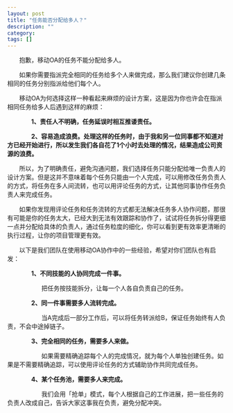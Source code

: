 ```yaml
---
layout: post
title: "任务能否分配给多人？"
description: ""
category: 
tags: []
---
```

&#160; &#160; &#160; &#160;抱歉，移动OA的任务不能分配给多人。

&#160; &#160; &#160; &#160;如果你需要指派完全相同的任务给多个人来做完成，那么我们建议你创建几条相同的任务分别指派给他们每个人。

&#160; &#160; &#160; &#160;移动OA为何选择这样一种看起来麻烦的设计方案，这是因为你也许会在指派相同任务给多人后遇到这样的麻烦：

&#160; &#160; &#160; &#160;&#160; &#160; &#160; &#160;**1、责任人不明确，任务延误时相互推诿责任。**

&#160; &#160; &#160; &#160;&#160; &#160; &#160; &#160;**2、容易造成浪费。处理这样的任务时，由于我和另一位同事都不知道对方已经开始进行，所以发生我们各自花了1个小时去处理的情况，结果造成公司资源的浪费。**

&#160; &#160; &#160; &#160;所以，为了明确责任，避免沟通问题，我们选择任务只能分配给唯一负责人的设计方案。但是这并不意味着每个任务只能由一个人完成，可以用修改任务负责人的方式，将任务在多人间流转，也可以用评论任务的方式，让其他同事协作任务负责人来完成任务。

&#160; &#160; &#160; &#160;如果你发现用评论任务和任务流转的方式都无法解决任务多人协作问题，那很有可能是你的任务太大，已经大到无法有效跟踪和协作了，试试将任务拆分得更细一点并分配给具体的负责人，通过任务粒度的细化，你可以看到更有效率更清晰的执行过程，让你的项目管理更有效。

&#160; &#160; &#160; &#160;以下是我们团队在使用移动OA协作中的一些经验，希望对你们团队也有启发：

&#160; &#160; &#160; &#160;&#160; &#160; &#160; &#160;**1、不同技能的人协同完成一件事。**

&#160; &#160; &#160; &#160;&#160; &#160; &#160; &#160;&#160; &#160; &#160;&#160;把任务按技能拆分，让每一个人各自负责自己的任务。

&#160; &#160; &#160; &#160;&#160; &#160; &#160; &#160;**2、同一件事需要多人流转完成。**

&#160; &#160; &#160; &#160;&#160; &#160; &#160; &#160;&#160; &#160; &#160;&#160;当A完成后一部分工作后，可以将任务转派给B，保证任务始终有人负责，不会中途掉链子。

&#160; &#160; &#160; &#160;&#160; &#160; &#160; &#160;**3、完全相同的任务，需要多人来做。**

&#160; &#160; &#160; &#160;&#160; &#160; &#160; &#160;&#160; &#160; &#160;&#160;如果需要精确追踪每个人的完成情况，就为每个人单独创建任务。如果是不需要精确追踪，可以使用评论任务的方式辅助协作共同完成任务。

&#160; &#160; &#160; &#160;&#160; &#160; &#160; &#160;**4、某个任务池，需要多人来完成。**

&#160; &#160; &#160; &#160;&#160; &#160; &#160; &#160;&#160; &#160; &#160;&#160;我们会用「抢单」模式，每个人根据自己的工作进展，把一些任务的负责人改成自己，告诉大家这事我在负责，避免分配冲突。

